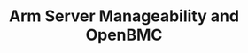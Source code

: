 ---
categories:
- bkk19
description: Arm launched the ServerReady program at TechCon18. In addition to the
  SBSA and SBBR that constitute the ServerReady specifications, Arm Server Advisory
  Committee is also working on the SBMG document that addresses the server manageability.
  This presentation focuses on the updates in this area. It is also a call for action
  to the Linaro community to participate in the development of the SBMG and enhance
  the OpenBMC project as its reference implementation. SBMG is one of the main focus
  areas of development in the ServerReady program for 2019.<br />
image:
  featured: 'true'
  path: /assets/images/featured-images/bkk19/BKK19-109.png
session_attendee_num: '20'
session_id: BKK19-109
session_room: 'Keynote Room (World Ballroom BC) '
session_slot:
  end_time: '2019-04-01 15:25:00'
  start_time: '2019-04-01 15:00:00'
session_speakers:
- speaker_bio: Dong Wei is a senior director and lead architect, distinguished engineer
    at Arm. He is responsible for the ServerReady certification program and the related
    SBSA, SBBR, EBBR and SBMG standards. He is the Vice President (Chief Executive)
    of the UEFI Forum, co-chair its ACPI Spec Working Group and chair its UEFI Test
    Working Group. He chairs the PCI Firmware Working Group at the PCI SIG. He is
    also the vice-chair of the Software Working Group at the CCIX Consortium. He represents
    Arm at DMTF and OCP. Before joining Arm in 2016, he was a VP and Fellow at HP
    responsible for the system architecture definitions for PA-RISC, Itanium, x86,
    and RISC-V systems, and cofounded the UEFI technology with Intel.
  speaker_company: Arm
  speaker_image: /assets/images/speakers/bkk19/dong-wei.jpg
  speaker_location: ''
  speaker_name: Dong Wei
  speaker_position: Sr Director
  speaker_username: dong.wei1
- speaker_bio: ''
  speaker_company: Arm Ltd
  speaker_image: /assets/images/speakers/placeholder.jpg
  speaker_location: ''
  speaker_name: Dong Wei
  speaker_position: Sr Director and Lead Architect
  speaker_username: dong.wei2
session_track: Data Center
tag: session
tags:
- IoT and Embedded
- Security
title: Arm Server Manageability and OpenBMC
---